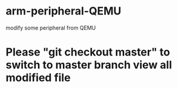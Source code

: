 # arm-peripheral-QEMU
modify some peripheral from QEMU

# Please "git checkout master" to switch to master branch view all modified file
